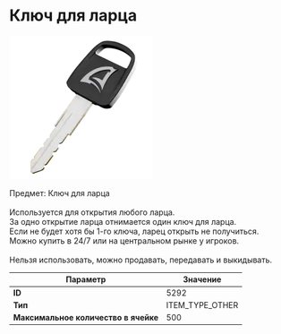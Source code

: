 # Ключ для ларца

![Item Image](../img/5292.webp?raw=true)

Предмет: Ключ для ларца<br><br>Используется для открытия любого ларца.<br>За одно открытие ларца отнимается один ключ для ларца.<br>Если не будет хотя бы 1-го ключа, ларец открыть не получиться.<br>Можно купить в 24/7 или на центральном рынке у игроков.<br><br>Нельзя использовать, можно продавать, передавать и выкидывать.


| Параметр | Значение |
|----------|----------|
| **ID** | 5292 |
| **Тип** | ITEM_TYPE_OTHER |
| **Максимальное количество в ячейке** | 500 |

